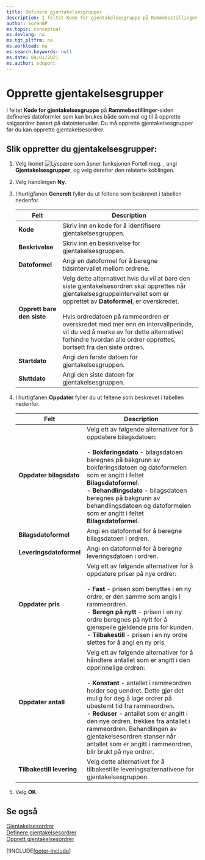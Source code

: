 ```yaml
---
title: Definere gjentakelsesgrupper
description: I feltet Kode for gjentakelsesgruppe på Rammebestillinger-siden defineres datoformler som kan brukes både som mal og til å opprette salgsordrer basert på datointervaller.
author: SorenGP
ms.topic: conceptual
ms.devlang: na
ms.tgt_pltfrm: na
ms.workload: na
ms.search.keywords: null
ms.date: 04/01/2021
ms.author: edupont
---
```

# <a name="set-up-recurring-groups" />Opprette gjentakelsesgrupper
I feltet **Kode for gjentakelsesgruppe** på **Rammebestillinger**-siden defineres datoformler som kan brukes både som mal og til å opprette salgsordrer basert på datointervaller. Du må opprette gjentakelsesgrupper før du kan opprette gjentakelsesordrer.  

## <a name="to-set-up-recurring-groups" />Slik oppretter du gjentakelsesgrupper:

1.  Velg ikonet ![Lyspære som åpner funksjonen Fortell meg.](../../media/ui-search/search_small.png "Fortell hva du vil gjøre") , angi **Gjentakelsesgrupper**, og velg deretter den relaterte koblingen.  
2.  Velg handlingen **Ny**.  
3.  I hurtigfanen **Generelt** fyller du ut feltene som beskrevet i tabellen nedenfor.  

    |Felt|Description|  
    |---------------------------------|---------------------------------------|  
    |**Kode**|Skriv inn en kode for å identifisere gjentakelsesgruppen.|  
    |**Beskrivelse**|Skriv inn en beskrivelse for gjentakelsesgruppen.|  
    |**Datoformel**|Angi en datoformel for å beregne tidsintervallet mellom ordrene.|  
    |**Opprett bare den siste**|Velg dette alternativet hvis du vil at bare den siste gjentakelsesordren skal opprettes når gjentakelsesgruppeintervallet som er opprettet av **Datoformel**, er overskredet.<br /><br /> Hvis ordredatoen på rammeordren er overskredet med mer enn én intervallperiode, vil du ved å merke av for dette alternativet forhindre hvordan alle ordrer opprettes, bortsett fra den siste ordren.|  
    |**Startdato**|Angi den første datoen for gjentakelsesgruppen.|  
    |**Sluttdato**|Angi den siste datoen for gjentakelsesgruppen.|  

4.  I hurtigfanen **Oppdater** fyller du ut feltene som beskrevet i tabellen nedenfor.  

    |Felt|Description|  
    |---------------------------------|---------------------------------------|  
    |**Oppdater bilagsdato**|Velg ett av følgende alternativer for å oppdatere bilagsdatoen:<br /><br /> -   **Bokføringsdato** - bilagsdatoen beregnes på bakgrunn av bokføringsdatoen og datoformelen som er angitt i feltet **Bilagsdatoformel**.<br />-   **Behandlingsdato** - bilagsdatoen beregnes på bakgrunn av behandlingsdatoen og datoformelen som er angitt i feltet **Bilagsdatoformel**.|  
    |**Bilagsdatoformel**|Angi en datoformel for å beregne bilagsdatoen i ordren.|  
    |**Leveringsdatoformel**|Angi en datoformel for å beregne leveringsdatoen i ordren.|  
    |**Oppdater pris**|Velg ett av følgende alternativer for å oppdatere priser på nye ordrer:<br /><br /> -   **Fast** - prisen som benyttes i en ny ordre, er den samme som angis i rammeordren.<br />-   **Beregn på nytt** - prisen i en ny ordre beregnes på nytt for å gjenspeile gjeldende pris for kunden.<br />-   **Tilbakestill** - prisen i en ny ordre slettes for å angi en ny pris.|  
    |**Oppdater antall**|Velg ett av følgende alternativer for å håndtere antallet som er angitt i den opprinnelige ordren:<br /><br /> -   **Konstant** - antallet i rammeordren holder seg uendret. Dette gjør det mulig for deg å lage ordrer på ubestemt tid fra rammeordren.<br />-   **Reduser** - antallet som er angitt i den nye ordren, trekkes fra antallet i rammeordren. Behandlingen av gjentakelsesordren stanser når antallet som er angitt i rammeordren, blir brukt på nye ordrer.|  
    |**Tilbakestill levering**|Velg dette alternativet for å tilbakestille leveringsalternativene for gjentakelsesgruppen.|  

5.  Velg **OK**.  

## <a name="see-also" />Se også
 [Gjentakelsesordrer](recurring-orders.md)   
 [Definere gjentakelsesordrer](how-to-set-up-recurring-orders.md)   
 [Opprett gjentakelsesordrer](how-to-create-recurring-orders.md)


[!INCLUDE[footer-include](../../includes/footer-banner.md)]
